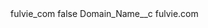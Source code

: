 <?xml version="1.0" encoding="UTF-8"?>
<CustomMetadata xmlns="http://soap.sforce.com/2006/04/metadata" xmlns:xsi="http://www.w3.org/2001/XMLSchema-instance" xmlns:xsd="http://www.w3.org/2001/XMLSchema">
    <label>fulvie_com</label>
    <protected>false</protected>
    <values>
        <field>Domain_Name__c</field>
        <value xsi:type="xsd:string">fulvie.com</value>
    </values>
</CustomMetadata>
